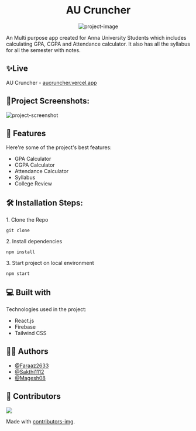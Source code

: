 <h1 align="center" id="title">AU Cruncher</h1>

<p align="center"><img src="https://socialify.git.ci/Faraaz2633/au-cruncher/image?description=1&amp;font=KoHo&amp;forks=1&amp;language=1&amp;pattern=Circuit%20Board&amp;pulls=1&amp;stargazers=1&amp;theme=Dark" alt="project-image"></p>

<p id="description">An Multi purpose app created for Anna University Students which includes calculating GPA, CGPA and Attendance calculator. It also has all the syllabus for all the semester with notes.</p>
<h2>✨Live </h2>
AU Cruncher - <a href="https://aucruncher.vercel.app"> aucruncher.vercel.app</a>


<h2>📸Project Screenshots:</h2>

<img src="https://i.ibb.co/0Cg3jFV/image.png" alt="project-screenshot">

  
  
<h2>🧐 Features</h2>

Here're some of the project's best features:

*   GPA Calculator
*   CGPA Calculator
*   Attendance Calculator
*   Syllabus
*   College Review

<h2>🛠️ Installation Steps:</h2>

<p>1. Clone the Repo</p>

```
git clone
```

<p>2. Install dependencies</p>

```
npm install
```

<p>3. Start project on local environment</p>

```
npm start
```

  
  
<h2>💻 Built with</h2>

Technologies used in the project:

*   React.js
*   Firebase
*   Tailwind CSS


<h2>👨‍💻 Authors </h2>

- [@Faraaz2633](https://github.com/Faraaz2633)
- [@Sakthi1112](https://github.com/Sakthi1112)
- [@Magesh08](https://github.com/Magesh08)

<h2>🙌 Contributors </h2>
<a href = "https://github.com/Faraaz2633/au-cruncher/graphs/contributors">
  <img src = "https://contrib.rocks/image?repo=Faraaz2633/au-cruncher"/>
</a>

Made with [contributors-img](https://contrib.rocks).

